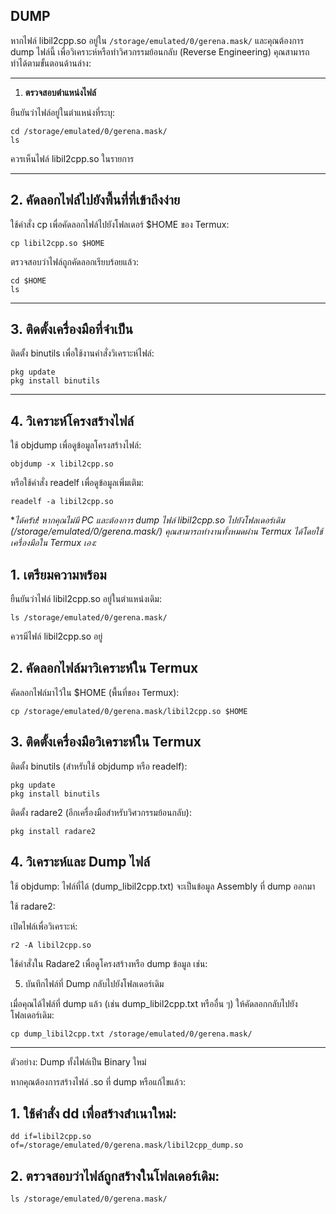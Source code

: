 ## DUMP

หากไฟล์ libil2cpp.so อยู่ใน `/storage/emulated/0/gerena.mask/` และคุณต้องการ dump ไฟล์นี้ เพื่อวิเคราะห์หรือทำวิศวกรรมย้อนกลับ (Reverse Engineering) คุณสามารถทำได้ตามขั้นตอนด้านล่าง:


---

1. **ตรวจสอบตำแหน่งไฟล์**

ยืนยันว่าไฟล์อยู่ในตำแหน่งที่ระบุ:

```
cd /storage/emulated/0/gerena.mask/
ls
```

ควรเห็นไฟล์ libil2cpp.so ในรายการ



---

## 2. คัดลอกไฟล์ไปยังพื้นที่ที่เข้าถึงง่าย

ใช้คำสั่ง cp เพื่อคัดลอกไฟล์ไปยังโฟลเดอร์ $HOME ของ Termux:

```
cp libil2cpp.so $HOME
```
ตรวจสอบว่าไฟล์ถูกคัดลอกเรียบร้อยแล้ว:
```
cd $HOME
ls
```
---

## 3. ติดตั้งเครื่องมือที่จำเป็น

ติดตั้ง binutils เพื่อใช้งานคำสั่งวิเคราะห์ไฟล์:
```
pkg update
pkg install binutils
```
---

## 4. วิเคราะห์โครงสร้างไฟล์

ใช้ objdump เพื่อดูข้อมูลโครงสร้างไฟล์:
```
objdump -x libil2cpp.so
```
หรือใช้คำสั่ง readelf เพื่อดูข้อมูลเพิ่มเติม:
```
readelf -a libil2cpp.so
```
**ได้ครับ! หากคุณไม่มี PC และต้องการ dump ไฟล์ libil2cpp.so ไปยังโฟลเดอร์เดิม (/storage/emulated/0/gerena.mask/) คุณสามารถทำงานทั้งหมดผ่าน Termux ได้โดยใช้เครื่องมือใน Termux เอง:*

## 1. เตรียมความพร้อม

ยืนยันว่าไฟล์ libil2cpp.so อยู่ในตำแหน่งเดิม:
```
ls /storage/emulated/0/gerena.mask/
```
ควรมีไฟล์ libil2cpp.so อยู่


## 2. คัดลอกไฟล์มาวิเคราะห์ใน Termux

คัดลอกไฟล์มาไว้ใน $HOME (พื้นที่ของ Termux):
```
cp /storage/emulated/0/gerena.mask/libil2cpp.so $HOME
```

## 3. ติดตั้งเครื่องมือวิเคราะห์ใน Termux

ติดตั้ง binutils (สำหรับใช้ objdump หรือ readelf):
```
pkg update
pkg install binutils
```
ติดตั้ง radare2 (อีกเครื่องมือสำหรับวิศวกรรมย้อนกลับ):
```
pkg install radare2
```

## 4. วิเคราะห์และ Dump ไฟล์

ใช้ objdump:
ไฟล์ที่ได้ (dump_libil2cpp.txt) จะเป็นข้อมูล Assembly ที่ dump ออกมา


ใช้ radare2:

เปิดไฟล์เพื่อวิเคราะห์:
```
r2 -A libil2cpp.so
```
ใช้คำสั่งใน Radare2 เพื่อดูโครงสร้างหรือ dump ข้อมูล เช่น:

5. บันทึกไฟล์ที่ Dump กลับไปยังโฟลเดอร์เดิม

เมื่อคุณได้ไฟล์ที่ dump แล้ว (เช่น dump_libil2cpp.txt หรืออื่น ๆ) ให้คัดลอกกลับไปยังโฟลเดอร์เดิม:
```
cp dump_libil2cpp.txt /storage/emulated/0/gerena.mask/
```


---

ตัวอย่าง: Dump ทั้งไฟล์เป็น Binary ใหม่

หากคุณต้องการสร้างไฟล์ .so ที่ dump หรือแก้ไขแล้ว:

## 1. ใช้คำสั่ง dd เพื่อสร้างสำเนาใหม่:
```
dd if=libil2cpp.so of=/storage/emulated/0/gerena.mask/libil2cpp_dump.so
```

## 2. ตรวจสอบว่าไฟล์ถูกสร้างในโฟลเดอร์เดิม:
```
ls /storage/emulated/0/gerena.mask/
```
